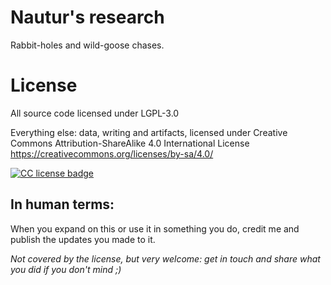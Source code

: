 # Nautur's research

Rabbit-holes and wild-goose chases.





# License



All source code licensed under LGPL-3.0

Everything else: data, writing and artifacts, licensed under Creative Commons Attribution-ShareAlike 4.0 International License 
https://creativecommons.org/licenses/by-sa/4.0/


[![CC license badge](https://i.creativecommons.org/l/by-sa/4.0/88x31.png)](http://creativecommons.org/licenses/by-sa/4.0/)

## In human terms: 

 When you expand on this or use it in something you do, credit me and publish the updates you made to it.

*Not covered by the license, but very welcome: get in touch and share what you did if you don't mind ;)*
